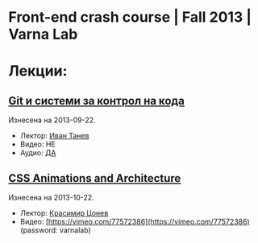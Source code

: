 Front-end crash course | Fall 2013 | Varna Lab
==============================================

# Лекции: #

## [Git и системи за контрол на кода](https://github.com/FrontendCrashCourse-Varnalab/lectures/tree/master/GIT) ##
Изнесена на 2013-09-22.

 - Лектор: [Иван Танев](https://github.com/VanTanev)
 - Видео: НЕ
 - Аудио: [ДА](http://www.mediafire.com/download/4xlrdxi42sm9hse/Git_lecture%5B2013-09-22%5D.mp3)

## [CSS Animations and Architecture](https://github.com/FrontendCrashCourse-Varnalab/lectures/tree/master/CSSAnimationsArchitecture) ##
Изнесена на 2013-10-22.

 - Лектор: [Красимир Цонев](http://krasimirtsonev.com/main/)
 - Видео: [https://vimeo.com/77572386](https://vimeo.com/77572386) (password: varnalab)
